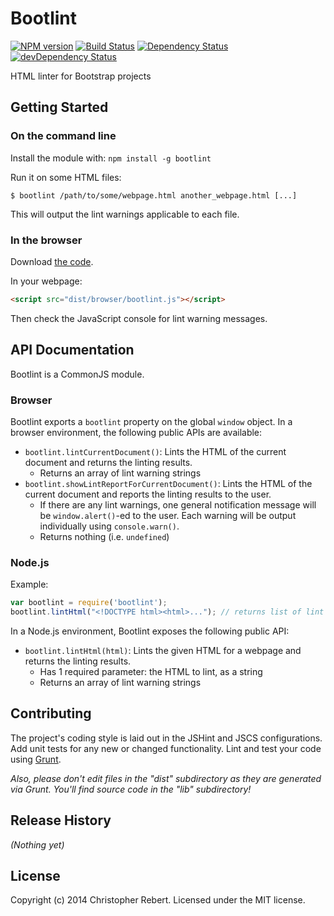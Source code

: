 # Bootlint
[![NPM version](https://badge.fury.io/js/bootlint.svg)](http://badge.fury.io/js/bootlint)
[![Build Status](https://travis-ci.org/cvrebert/bootlint.svg?branch=master)](https://travis-ci.org/cvrebert/bootlint)
[![Dependency Status](https://david-dm.org/cvrebert/bootlint.svg)](https://david-dm.org/cvrebert/bootlint)
[![devDependency Status](https://david-dm.org/cvrebert/bootlint/dev-status.svg)](https://david-dm.org/cvrebert/bootlint#info=devDependencies)

HTML linter for Bootstrap projects

## Getting Started
### On the command line
Install the module with: `npm install -g bootlint`

Run it on some HTML files:
```
$ bootlint /path/to/some/webpage.html another_webpage.html [...]
```

This will output the lint warnings applicable to each file.

### In the browser
Download [the code](https://raw.github.com/cvrebert/bootlint/master/dist/browser/bootlint.js).

In your webpage:

```html
<script src="dist/browser/bootlint.js"></script>
```

Then check the JavaScript console for lint warning messages.

## API Documentation

Bootlint is a CommonJS module.

### Browser

Bootlint exports a `bootlint` property on the global `window` object.
In a browser environment, the following public APIs are available:

* `bootlint.lintCurrentDocument()`: Lints the HTML of the current document and returns the linting results.
  * Returns an array of lint warning strings
* `bootlint.showLintReportForCurrentDocument()`: Lints the HTML of the current document and reports the linting results to the user.
  * If there are any lint warnings, one general notification message will be `window.alert()`-ed to the user. Each warning will be output individually using `console.warn()`.
  * Returns nothing (i.e. `undefined`)

### Node.js

Example:

```javascript
var bootlint = require('bootlint');
bootlint.lintHtml("<!DOCTYPE html><html>..."); // returns list of lint warning messages
```

In a Node.js environment, Bootlint exposes the following public API:

* `bootlint.lintHtml(html)`: Lints the given HTML for a webpage and returns the linting results.
  * Has 1 required parameter: the HTML to lint, as a string
  * Returns an array of lint warning strings

## Contributing
The project's coding style is laid out in the JSHint and JSCS configurations. Add unit tests for any new or changed functionality. Lint and test your code using [Grunt](http://gruntjs.com/).

_Also, please don't edit files in the "dist" subdirectory as they are generated via Grunt. You'll find source code in the "lib" subdirectory!_

## Release History
_(Nothing yet)_

## License

Copyright (c) 2014 Christopher Rebert. Licensed under the MIT license.
